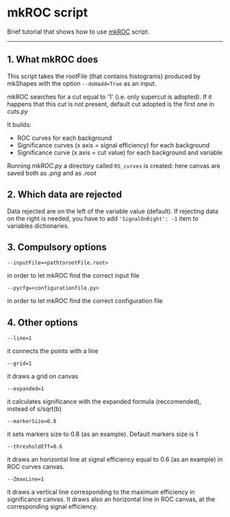 # mkROC script

Brief tutorial that shows how to use [mkROC](https://github.com/UniMiBAnalyses/PlotsConfigurations/blob/master/Configurations/VBS/mkROC.py) script.

----

## 1. What mkROC does

This script takes the rootFile (that contains histograms) produced by mkShapes with the option `--doHadd=True` as an input.

mkROC searches for a cut equal to '1' (i.e. only supercut is adopted). If it happens that this cut is not present, default cut adopted is the first one in _cuts.py_ 

It builds:

  * ROC curves for each background
  * Significance curves (x axis = signal efficiency) for each background
  * Significance curve (x axis = cut value) for each background and variable

Running _mkROC.py_ a directory called `RS_curves` is created: here canvas are saved both as _.png_ and as _.root_ 

## 2. Which data are rejected

Data rejected are on the left of the variable value (default). If rejecting data on the right is needed, you have to add `'SignalOnRight': -1` item to variables dictionaries.

## 3. Compulsory options
```
--inputFile=<pathtorootFile.root>
```
in order to let mkROC find the correct input file
```
--pycfg=<configurationfile.py>
```
in order to let mkROC find the correct configuration file

## 4. Other options
```
--line=1
```
it connects the points with a line
```
--grid=1
```
it draws a grid on canvas
```
--expanded=1
```
it calculates significance with the expanded formula (reccomended), instead of s/sqrt(b)
```
--markerSize=0.8
```
it sets markers size to 0.8 (as an example). Default markers size is 1
```
--thresholdEff=0.6
```
it draws an horizontal line at signal efficiency equal to 0.6 (as an example) in ROC curves canvas.
```
--ZmaxLine=1
```
it draws a vertical line corresponding to the maximum efficiency in significance canvas. It draws also an horizontal line in ROC canvas, at the corresponding signal efficiency.
